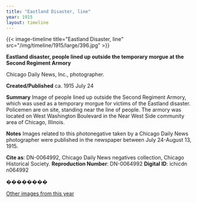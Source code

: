 ```yaml
---
title: "Eastland Disaster, line"
year: 1915
layout: timeline
---
```


{{< image-timeline title="Eastland Disaster, line" src="/img/timeline/1915/large/396.jpg" >}}


__**Eastland disaster, people lined up outside the temporary morgue at the Second Regiment Armory**__

Chicago Daily News, Inc., photographer.

**Created/Published**
ca. 1915 July 24

**Summary**
Image of people lined up outside the Second Regiment Armory, which was used as a temporary morgue for victims of the Eastland disaster. Policemen are on site, standing near the line of people. The armory was located on West Washington Boulevard in the Near West Side community area of Chicago, Illinois.

**Notes**
Images related to this photonegative taken by a Chicago Daily News photographer were published in the newspaper between July 24-August 13, 1915.

__Cite as__: DN-0064992, Chicago Daily News negatives collection, Chicago Historical Society.
__Reproduction Number__: DN-0064992
__Digital ID__: ichicdn n064992

��������   

[Other images from this year](/historical/timeline/1915)